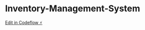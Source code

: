 # Inventory-Management-System

[Edit in Codeflow ⚡️](https://stackblitz.com/~/github.com/Aniket-Parlikar/Inventory-Management-System)